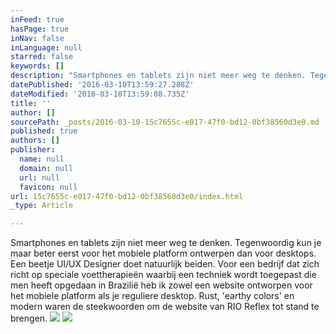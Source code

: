 ```yaml
---
inFeed: true
hasPage: true
inNav: false
inLanguage: null
starred: false
keywords: []
description: "Smartphones en tablets zijn niet meer weg te denken. Tegenwoordig kun je maar beter eerst voor het mobiele platform ontwerpen dan voor desktops. Een beetje UI/UX Designer doet natuurlijk beiden. Voor een bedrijf dat zich richt op speciale voettherapieën waarbij een techniek wordt toegepast die men heeft opgedaan in Brazilië heb ik zowel een website ontworpen voor het mobiele platform als je reguliere desktop. Rust, 'earthy colors' en modern waren de steekwoorden om de website van RIO Reflex tot stand te brengen."
datePublished: '2016-03-10T13:59:27.288Z'
dateModified: '2016-03-10T13:59:08.735Z'
title: ''
author: []
sourcePath: _posts/2016-03-10-15c7655c-e017-47f0-bd12-0bf38560d3e0.md
published: true
authors: []
publisher:
  name: null
  domain: null
  url: null
  favicon: null
url: 15c7655c-e017-47f0-bd12-0bf38560d3e0/index.html
_type: Article

---
```

Smartphones en tablets zijn niet meer weg te denken. Tegenwoordig kun je maar beter eerst voor het mobiele platform ontwerpen dan voor desktops. Een beetje UI/UX Designer doet natuurlijk beiden. Voor een bedrijf dat zich richt op speciale voettherapieën waarbij een techniek wordt toegepast die men heeft opgedaan in Brazilië heb ik zowel een website ontworpen voor het mobiele platform als je reguliere desktop. Rust, 'earthy colors' en modern waren de steekwoorden om de website van RIO Reflex tot stand te brengen.
![](https://the-grid-user-content.s3-us-west-2.amazonaws.com/c218794f-6eaf-4985-bfdf-63b236ccc4af.jpg)
![](https://the-grid-user-content.s3-us-west-2.amazonaws.com/72976e5d-446e-4466-8114-a34ac0ee34b0.jpg)